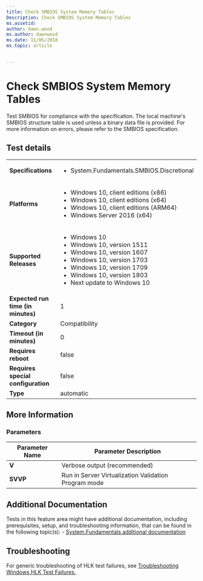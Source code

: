 ```yaml
---
title: Check SMBIOS System Memory Tables
Description: Check SMBIOS System Memory Tables
ms.assetid: 
author: dawn.wood
ms.author: dawnwood
ms.date: 11/05/2018
ms.topic: article


---
```


# Check SMBIOS System Memory Tables

Test SMBIOS for compliance with the specification. The local machine's SMBIOS
structure table is used unless a binary data file is provided. For more
information on errors, please refer to the SMBIOS specification.

## Test details
|||
|---|---|
| **Specifications**  | <ul><li>System.Fundamentals.SMBIOS.Discretional</li></ul> |  
| **Platforms**   | <ul><li>Windows 10, client editions (x86)</li><li>Windows 10, client editions (x64)</li><li>Windows 10, client editions (ARM64)</li><li>Windows Server 2016 (x64)</li></ul> |
| **Supported Releases** | <ul><li>Windows 10</li><li>Windows 10, version 1511</li><li>Windows 10, version 1607</li><li>Windows 10, version 1703</li><li>Windows 10, version 1709</li><li>Windows 10, version 1803</li><li>Next update to Windows 10</li></ul> |
|**Expected run time (in minutes)**| 1 |
|**Category**| Compatibility |
|**Timeout (in minutes)**| 0 |
|**Requires reboot**| false |
|**Requires special configuration**| false |
|**Type**| automatic |

## More Information
### Parameters
| Parameter Name | Parameter Description |
| --- | --- |
| **V** | Verbose output (recommended) |
| **SVVP** | Run in Server Virtualization Validation Program mode |


## Additional Documentation
Tests in this feature area might have additional documentation, including prerequisites, setup, and troubleshooting information, that can be found in the following topic(s): - [System.Fundamentals additional documentation](system-fundamentals-additional-documentation.md)



## Troubleshooting
For generic troubleshooting of HLK test failures, see [Troubleshooting Windows HLK Test Failures.](..\user\troubleshooting-windows-hlk-test-failures.md)